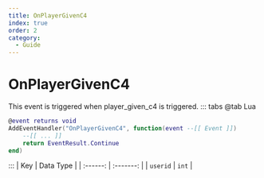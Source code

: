 ```yaml
---
title: OnPlayerGivenC4
index: true
order: 2
category:
  - Guide
---
```


# OnPlayerGivenC4
This event is triggered when player_given_c4 is triggered.
::: tabs
@tab Lua
```lua
@event returns void
AddEventHandler("OnPlayerGivenC4", function(event --[[ Event ]])
    --[[ ... ]]
    return EventResult.Continue
end)
```

:::
|    Key   | Data Type |
| :------: | :-------: |
| `userid` |   `int`   |